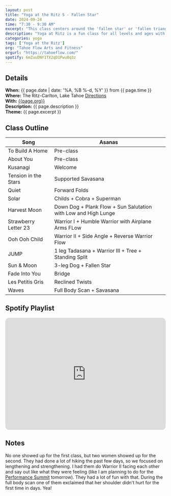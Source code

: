 ```yaml
---
layout: post
title: "Yoga at the Ritz 5 - Fallen Star"
date: 2024-09-24
time: "7:30 - 9:30 AM" 
excerpt: "This class centers around the 'fallen star' or 'fallen triangle' pose as the peak pose."
description: "Yoga at Ritz is a fun class for all levels and ages with flowing poses and breathwork to build stability, flexibility, and mindfulness. These classes typically follow an arc of opening awareness, warm-up stretches, standing poses, balancing poses, inversions, grounding poses, and relaxation. There are two classes, one at 7:30 and one at 8:30. I adapt each class to the students who show up." 
categories: yoga
tags: ['Yoga at the Ritz']
org: "Tahoe Flow Arts and Fitness"
orgurl: "https://tahoeflow.com/"
spotify: 6mZuuDNY1TX2qD1Pwu0q3z
---
```



## Details

**When:** {{ page.date | date: '%A, %B %-d, %Y' }} from {{ page.time }}   
**Where:** The Ritz-Carlton, Lake Tahoe [Directions](https://www.google.com/maps?rlz=1C5CHFA_enUS818US818&gs_lcrp=EgZjaHJvbWUyBggAEEUYOTIGCAEQRRhAMgYIAhBFGEAyBggDEEUYPTIGCAQQRRg90gEHMTc1ajBqNKgCALACAQ&um=1&ie=UTF-8&fb=1&gl=us&sa=X&geocode=KeeGOX1HYpmAMaC03BLJLCKB&daddr=13031+Ritz+Carlton+Highlands+Ct,+Truckee,+CA+96161)    
**With:** [{{page.org}}]({{page.orgurl}})   
**Description:** {{ page.description }}  
**Theme:** {{ page.excerpt }}         
   

## Class Outline

Song | Asanas   
---- | ---- 
To Build A Home | Pre-class
About You | Pre-class
Kusanagi | Welcome  
Tension in the Stars | Supported Savasana
Quiet |  Forward Folds
Solar | Childs +  Cobra + Superman
Harvest Moon | Down Dog + Plank Flow + Sun Salutation with Low and High Lunge
Strawberry Letter 23 | Warrior I + Humble Warrior with Airplane Arms FLow
Ooh Ooh Child | Warrior II + Side Angle + Reverse Warrior Flow
JUMP | 1 leg Tadasana + Warrior III + Tree + Standing Split
Sun & Moon | 3-leg Dog + Fallen Star 
Fade Into You | Bridge
Les Petitis Gris | Reclined Twists
Waves | Full Body Scan + Savasana


## Spotify Playlist

<iframe style="border-radius:12px" src="https://open.spotify.com/embed/playlist/{{ page.spotify }}?utm_source=generator" width="100%" height="352" frameBorder="0" allowfullscreen="" allow="autoplay; clipboard-write; encrypted-media; fullscreen; picture-in-picture" loading="lazy"></iframe>      



## Notes

No one showed up for the first class, but two women showed up for the second. They had done a lot of hiking the past few days, so we focused on lengthening and strengthening. I had them do Warrior II facing each other and say out like what they were feeling (like I am planning to do for the [Performance Summit](https://www.raynaharris.com/blog/performance-summit/) tomorrow). They had a lot of fun with that. During the full body scan one of them exclaimed that her shoulder didn't hurt for the first time in days. Yea!
